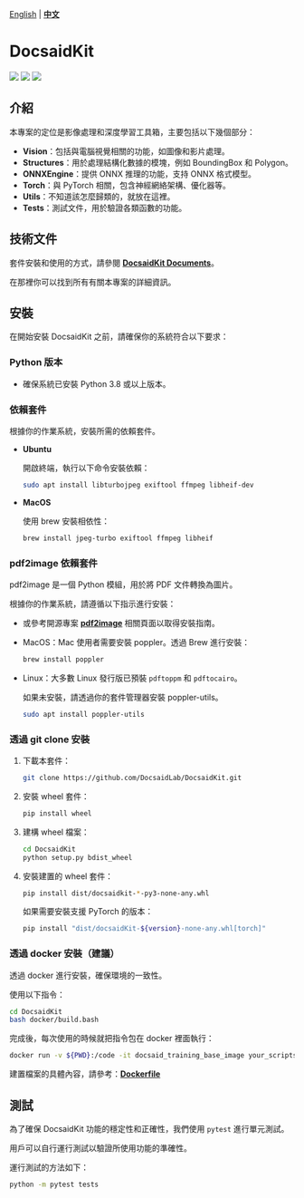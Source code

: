 [English](./README.md) | **[中文](./README_tw.md)**

# DocsaidKit

<p align="left">
    <a href="./LICENSE"><img src="https://img.shields.io/badge/license-Apache%202-dfd.svg"></a>
    <a href="https://github.com/DocsaidLab/DocsaidKit/releases"><img src="https://img.shields.io/github/v/release/DocsaidLab/DocsaidKit?color=ffa"></a>
    <a href=""><img src="https://img.shields.io/badge/python-3.8+-aff.svg"></a>
</p>

## 介紹

本專案的定位是影像處理和深度學習工具箱，主要包括以下幾個部分：

- **Vision**：包括與電腦視覺相關的功能，如圖像和影片處理。
- **Structures**：用於處理結構化數據的模塊，例如 BoundingBox 和 Polygon。
- **ONNXEngine**：提供 ONNX 推理的功能，支持 ONNX 格式模型。
- **Torch**：與 PyTorch 相關，包含神經網絡架構、優化器等。
- **Utils**：不知道該怎麼歸類的，就放在這裡。
- **Tests**：測試文件，用於驗證各類函數的功能。

## 技術文件

套件安裝和使用的方式，請參閱 [**DocsaidKit Documents**](https://docsaid.org/docs/docsaidkit)。

在那裡你可以找到所有有關本專案的詳細資訊。

## 安裝

在開始安裝 DocsaidKit 之前，請確保你的系統符合以下要求：

### Python 版本

- 確保系統已安裝 Python 3.8 或以上版本。

### 依賴套件

根據你的作業系統，安裝所需的依賴套件。

- **Ubuntu**

  開啟終端，執行以下命令安裝依賴：

  ```bash
  sudo apt install libturbojpeg exiftool ffmpeg libheif-dev
  ```

- **MacOS**

  使用 brew 安裝相依性：

  ```bash
  brew install jpeg-turbo exiftool ffmpeg libheif
  ```

### pdf2image 依賴套件

pdf2image 是一個 Python 模組，用於將 PDF 文件轉換為圖片。

根據你的作業系統，請遵循以下指示進行安裝：

- 或參考開源專案 [**pdf2image**](https://github.com/Belval/pdf2image) 相關頁面以取得安裝指南。

- MacOS：Mac 使用者需要安裝 poppler。透過 Brew 進行安裝：

  ```bash
  brew install poppler
  ```

- Linux：大多數 Linux 發行版已預裝 `pdftoppm` 和 `pdftocairo`。

  如果未安裝，請透過你的套件管理器安裝 poppler-utils。

  ```bash
  sudo apt install poppler-utils
  ```

### 透過 git clone 安裝

1. 下載本套件：

   ```bash
   git clone https://github.com/DocsaidLab/DocsaidKit.git
   ```

2. 安裝 wheel 套件：

   ```bash
   pip install wheel
   ```

3. 建構 wheel 檔案：

   ```bash
   cd DocsaidKit
   python setup.py bdist_wheel
   ```

4. 安裝建置的 wheel 套件：

   ```bash
   pip install dist/docsaidkit-*-py3-none-any.whl
   ```

   如果需要安裝支援 PyTorch 的版本：

   ```bash
   pip install "dist/docsaidKit-${version}-none-any.whl[torch]"
   ```

### 透過 docker 安裝（建議）

透過 docker 進行安裝，確保環境的一致性。

使用以下指令：

```bash
cd DocsaidKit
bash docker/build.bash
```

完成後，每次使用的時候就把指令包在 docker 裡面執行：

```bash
docker run -v ${PWD}:/code -it docsaid_training_base_image your_scripts.py
```

建置檔案的具體內容，請參考：[**Dockerfile**](https://github.com/DocsaidLab/DocsaidKit/blob/main/docker/Dockerfile)

## 測試

為了確保 DocsaidKit 功能的穩定性和正確性，我們使用 `pytest` 進行單元測試。

用戶可以自行運行測試以驗證所使用功能的準確性。

運行測試的方法如下：

```bash
python -m pytest tests
```
